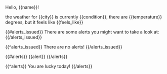 Hello, {{name}}!

the weather for {{city}} is currently {{condition}}, there are {{temperature}}
degrees, but it feels like {{feels_like}}

<!-- this is actually a boolean variable -->

{{#alerts_issued}}
There are some alerts you might want to take a look at:
{{/alerts_issued}}
<!-- if the boolean value is false -->
{{^alerts_issued}}
There are no alerts!
{{/alerts_issued}}


<!-- This is a actually a list -->
{{#alerts}}
{{alert}}
{{/alerts}}

<!-- if the list empty -->
{{^alerts}}
You are lucky today!
{{/alerts}}




